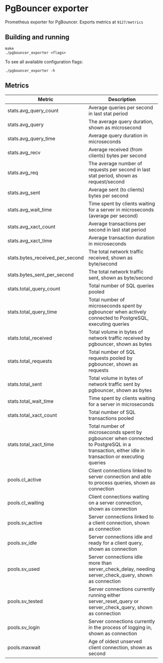 # PgBouncer exporter

Prometheus exporter for PgBouncer.
Exports metrics at `9127/metrics`

## Building and running

    make
    ./pgbouncer_exporter <flags>

To see all available configuration flags:

    ./pgbouncer_exporter -h


## Metrics

Metric     | Description
---------|-------------
stats.avg_query_count | Average queries per second in last stat period
stats.avg_query | The average query duration, shown as microsecond
stats.avg_query_time | Average query duration in microseconds
stats.avg_recv | Average received (from clients) bytes per second
stats.avg_req | The average number of requests per second in last stat period, shown as request/second
stats.avg_sent | Average sent (to clients) bytes per second
stats.avg_wait_time | Time spent by clients waiting for a server in microseconds (average per second)
stats.avg_xact_count | Average transactions per second in last stat period
stats.avg_xact_time | Average transaction duration in microseconds
stats.bytes_received_per_second | The total network traffic received, shown as byte/second
stats.bytes_sent_per_second | The total network traffic sent, shown as byte/second
stats.total_query_count | Total number of SQL queries pooled
stats.total_query_time | Total number of microseconds spent by pgbouncer when actively connected to PostgreSQL, executing queries
stats.total_received | Total volume in bytes of network traffic received by pgbouncer, shown as bytes
stats.total_requests | Total number of SQL requests pooled by pgbouncer, shown as requests
stats.total_sent | Total volume in bytes of network traffic sent by pgbouncer, shown as bytes
stats.total_wait_time | Time spent by clients waiting for a server in microseconds
stats.total_xact_count | Total number of SQL transactions pooled
stats.total_xact_time | Total number of microseconds spent by pgbouncer when connected to PostgreSQL in a transaction, either idle in transaction or executing queries
pools.cl_active | Client connections linked to server connection and able to process queries, shown as connection
pools.cl_waiting | Client connections waiting on a server connection, shown as connection
pools.sv_active | Server connections linked to a client connection, shown as connection
pools.sv_idle | Server connections idle and ready for a client query, shown as connection
pools.sv_used | Server connections idle more than server_check_delay, needing server_check_query, shown as connection
pools.sv_tested | Server connections currently running either server_reset_query or server_check_query, shown as connection
pools.sv_login | Server connections currently in the process of logging in, shown as connection
pools.maxwait | Age of oldest unserved client connection, shown as second
